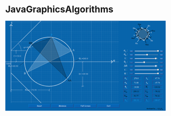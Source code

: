 # JavaGraphicsAlgorithms

![alt text](https://github.com/k1s4g4/MohrsCircleVisualization/blob/master/pics/mohr2.png)
